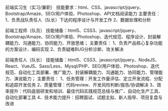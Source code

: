 前端实习生（实习/兼职）
技能要求：html、CSS、javascript/jquery、Bootstrap/Amaze、SEO/用户体验、Photoshop、API文档阅读能力
主要责任：
1、负责战队责任人（队长）下达的程序设计与开发工作
2、数据处理和分析

前端工程师（队员）
技能储备：html5、CSS3、javascript/jquery、Bootstrap/Amaze、SEO/用户体验、Photoshop、迭代规范、程序设计、封装解耦能力、沟通能力、协同能力、开放思维；
主要责任：
1、负责产品核心复杂功能的方案设计、编码实现
2、负责疑难BUG分析诊断、攻关解决

前端责任人（队长）
技能储备：html5、CSS3、javascript/jquery、NodeJS、React、VueJS、Sass/Less、Mysql/PHP、SEO/用户体验、Photoshop、迭代规范、自动化工具部署、推广能力、封装解耦能力、沟通能力、协同能力、管理能力、演说能力；
主要责任：
1、任务管理：开发工作量评估、定立开发流程、分配和追踪开发任务
2、质量管理：代码review、开发风险判断/报告/协调解决
3、效率提升：代码底层研发和培训、最佳代码实践规范总结与推广、自动化生产工具、自动化部署工具
4、技术能力提升：招聘面试、试题主拟、新人指导、项目复盘与改进
